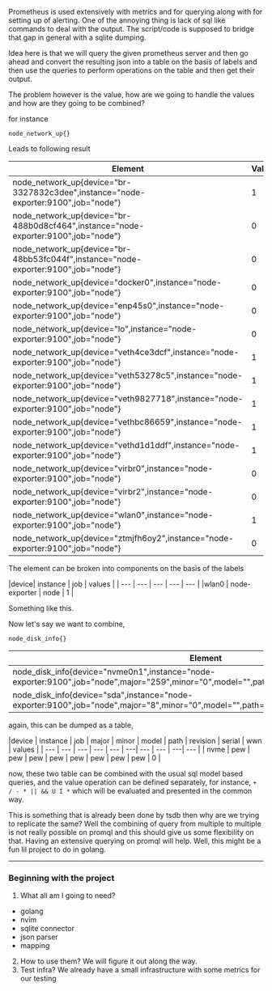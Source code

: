 Prometheus is used extensively with metrics and for querying along with for setting up of alerting. One of the annoying thing is lack of sql like commands to deal with the output.
The script/code is supposed to bridge that gap in general with a sqlite dumping.

Idea here is that we will query the given prometheus server and then go ahead and convert the resulting json into a table on the basis of labels and then use the queries to perform operations on the table and then get their output.

The problem however is the value, how are we going to handle the values and how are they going to be combined? 

for instance

```
node_network_up{}
```

Leads to following result


|Element|Value|
|---|---|
|node_network_up{device="br-3327832c3dee",instance="node-exporter:9100",job="node"}|1|
|node_network_up{device="br-488b0d8cf464",instance="node-exporter:9100",job="node"}|0|
|node_network_up{device="br-48bb53fc044f",instance="node-exporter:9100",job="node"}|0|
|node_network_up{device="docker0",instance="node-exporter:9100",job="node"}|0|
|node_network_up{device="enp45s0",instance="node-exporter:9100",job="node"}|0|
|node_network_up{device="lo",instance="node-exporter:9100",job="node"}|0|
|node_network_up{device="veth4ce3dcf",instance="node-exporter:9100",job="node"}|1|
|node_network_up{device="veth53278c5",instance="node-exporter:9100",job="node"}|1|
|node_network_up{device="veth9827718",instance="node-exporter:9100",job="node"}|1|
|node_network_up{device="vethbc86659",instance="node-exporter:9100",job="node"}|1|
|node_network_up{device="vethd1d1ddf",instance="node-exporter:9100",job="node"}|1|
|node_network_up{device="virbr0",instance="node-exporter:9100",job="node"}|0|
|node_network_up{device="virbr2",instance="node-exporter:9100",job="node"}|0|
|node_network_up{device="wlan0",instance="node-exporter:9100",job="node"}|1|
|node_network_up{device="ztmjfh6oy2",instance="node-exporter:9100",job="node"}|0|

The element can be broken into components on the basis of the labels 

|device| instance | job | values |
| --- | --- | --- | --- | --- |
|wlan0 | node-exporter | node | 1 |

Something like this.

Now let's say we want to combine, 

```
node_disk_info{}
```

|Element|Value|
|---|---|
|node_disk_info{device="nvme0n1",instance="node-exporter:9100",job="node",major="259",minor="0",model="",path="",revision="",serial="",wwn=""}|1|
|node_disk_info{device="sda",instance="node-exporter:9100",job="node",major="8",minor="0",model="",path="",revision="",serial="",wwn=""}|1|

again, this can be dumped as a table, 

|device | instance | job | major | minor | model | path | revision | serial | wwn | values |
| --- | --- | --- | --- | --- | ---| --- | --- | ---| --- |
| nvme | pew | pew | pew | pew | pew | pew | pew | pew | 0 |

now, these two table can be combined with the usual sql model based queries, and the value operation can be defined separately, for instance, `+ / - * || && U I *`
which will be evaluated and presented in the common way. 

This is something that is already been done by tsdb then why are we trying to replicate the same? Well the combining of query from multiple to multiple is not really possible on promql and this should give us some flexibility on that. Having an extensive querying on promql will help. Well, this might be a fun lil project to do in golang.

***

### Beginning with the project

1. What all am I going to need? 
- golang
- nvim
- sqlite connector
- json parser
- mapping 
2. How to use them? 
We will figure it out along the way.
3. Test infra?
We already have a small infrastructure with some metrics for our testing
